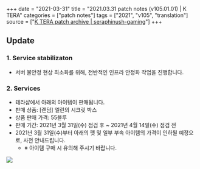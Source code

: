 +++
date = "2021-03-31"
title = "2021.03.31 patch notes (v105.01.01) | K TERA"
categories = ["patch notes"]
tags = ["2021", "v105", "translation"]
source = ["[K TERA patch archive | seraphinush-gaming](/ko/patch/ko/2021/v105-01-01)"]
+++

[1]: /images/patch/v105-01-01_01.png

## Update

### 1. Service stabilizaton
- 서버 불안정 현상 최소화를 위해, 전반적인 인프라 안정화 작업을 진행합니다.

### 2. Services
-  테라샵에서 아래의 아이템이 판매됩니다.
  - 판매 상품: [랜덤] 엘린의 시크릿 박스
  - 상품 판매 가격: 55블루
  - 판매 기간: 2021년 3월 31일(수) 점검 후 ~ 2021년 4월 14일(수) 점검 전
- 2021년 3월 31일(수)부터 아래의 펫 및 일부 부속 아이템의 가격이 인하될 예정으로, 사전 안내드립니다.
  - ※ 아이템 구매 시 유의해 주시기 바랍니다.

![][1]
